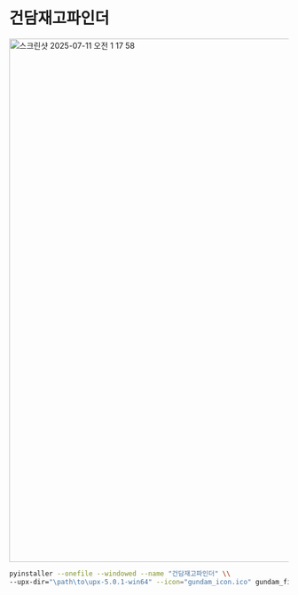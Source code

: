 # 건담재고파인더

<img width="1702" height="943" alt="스크린샷 2025-07-11 오전 1 17 58" src="https://github.com/user-attachments/assets/1499a75a-00b0-4a18-b888-742388abd4ab" />


```bash
pyinstaller --onefile --windowed --name "건담재고파인더" \\
--upx-dir="\path\to\upx-5.0.1-win64" --icon="gundam_icon.ico" gundam_finder.py
```
